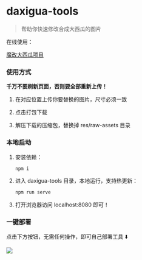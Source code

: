 # daxigua-tools

> 帮助你快速修改合成大西瓜的图片

在线使用：

[魔改大西瓜项目](https://github.com/liyupi/daxigua)

### 使用方式

**千万不要刷新页面，否则要全部重新上传！**

1. 在对应位置上传你要替换的图片，尺寸必须一致

2. 点击打包下载

3. 解压下载的压缩包，替换掉 res/raw-assets 目录


### 本地启动

1. 安装依赖：

    ```bash
    npm i
    ```

2. 进入 daxigua-tools 目录，本地运行，支持热更新：

    ```bash
    npm run serve
    ```
   
3. 打开浏览器访问 localhost:8080 即可！


### 一键部署

点击下方按钮，无需任何操作，即可自己部署工具 ⬇️

[![](https://main.qcloudimg.com/raw/67f5a389f1ac6f3b4d04c7256438e44f.svg)](https://console.cloud.tencent.com/tcb/env/index?action=CreateAndDeployCloudBaseProject&appUrl=https://github.com/liyupi/daxigua-tools&branch=master)



